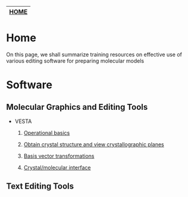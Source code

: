 | [HOME](README.md) | 
| -------- | 

# Home
On this page, we shall summarize training resources on effective use of various editing software for preparing molecular 
models

# Software

## Molecular Graphics and Editing Tools

* VESTA

  1. [Operational basics](https://ub.hosted.panopto.com/Panopto/Pages/Embed.aspx?id=17a4868b-be2d-4d9a-88ca-abcf01428396&autoplay=false&offerviewer=true&showtitle=true&showbrand=false&start=0&interactivity=all)

  2. [Obtain crystal structure and view crystallographic planes](https://ub.hosted.panopto.com/Panopto/Pages/Embed.aspx?id=45db82aa-fdff-44d3-8d3f-abcf015ced3b&autoplay=false&offerviewer=true&showtitle=true&showbrand=false&start=0&interactivity=all)

  3. [Basis vector transformations](https://ub.hosted.panopto.com/Panopto/Pages/Embed.aspx?id=e9ceb7f4-5ece-4d29-8496-abcf016dd529&autoplay=false&offerviewer=true&showtitle=true&showbrand=false&start=0&interactivity=all)

  4. [Crystal/molecular interface](https://ub.hosted.panopto.com/Panopto/Pages/Embed.aspx?id=e1feb53b-de5a-4264-8e4e-abd0014216ba&autoplay=false&offerviewer=true&showtitle=true&showbrand=false&start=0&interactivity=all)


## Text Editing Tools
